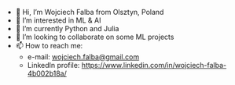 - 👋 Hi, I’m Wojciech Falba from Olsztyn, Poland
- 👀 I’m interested in ML & AI
- 🌱 I’m currently Python and Julia
- 💞️ I’m looking to collaborate on some ML projects
- 📫 How to reach me:
  - e-mail: wojciech.falba@gmail.com 
  - LinkedIn profile: https://www.linkedin.com/in/wojciech-falba-4b002b18a/

<!---
zer0cal/zer0cal is a ✨ special ✨ repository because its `README.md` (this file) appears on your GitHub profile.
You can click the Preview link to take a look at your changes.
--->
